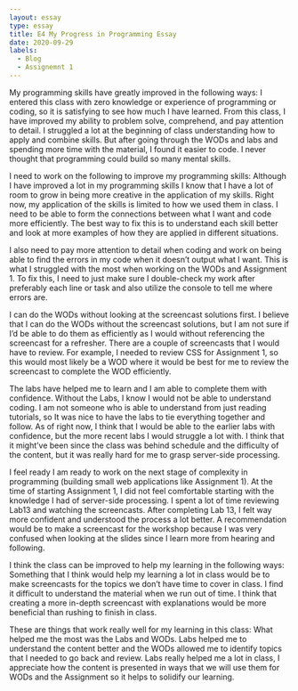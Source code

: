 ```yaml
---
layout: essay
type: essay
title: E4 My Progress in Programming Essay
date: 2020-09-29
labels:
  - Blog
  - Assignemnt 1
---
```

My programming skills have greatly improved in the following ways:
I entered this class with zero knowledge or experience of programming or coding, so it is satisfying to see how much I have learned. From this class, I have improved my ability to problem solve, comprehend, and pay attention to detail. I struggled a lot at the beginning of class understanding how to apply and combine skills. But after going through the WODs and labs and spending more time with the material, I found it easier to code. I never thought that programming could build so many mental skills.

I need to work on the following to improve my programming skills:
Although I have improved a lot in my programming skills I know that I have a lot of room to grow in being more creative in the application of my skills. Right now, my application of the skills is limited to how we used them in class. I need to be able to form the connections between what I want and code more efficiently. The best way to fix this is to understand each skill better and look at more examples of how they are applied in different situations.

I also need to pay more attention to detail when coding and work on being able to find the errors in my code when it doesn’t output what I want. This is what I struggled with the most when working on the WODs and Assignment 1. To fix this, I need to just make sure I double-check my work after preferably each line or task and also utilize the console to tell me where errors are. 

I can do the WODs without looking at the screencast solutions first.
I believe that I can do the WODs without the screencast solutions, but I am not sure if I’d be able to do them as efficiently as I would without referencing the screencast for a refresher. There are a couple of screencasts that I would have to review. For example, I needed to review CSS for Assignment 1, so this would most likely be a WOD where it would be best for me to review the screencast to complete the WOD efficiently.

The labs have helped me to learn and I am able to complete them with confidence.
Without the Labs, I know I would not be able to understand coding. I am not someone who is able to understand from just reading tutorials, so It was nice to have the labs to tie everything together and follow. As of right now, I think that I would be able to the earlier labs with confidence, but the more recent labs I would struggle a lot with. I think that it might’ve been since the class was behind schedule and the difficulty of the content, but it was really hard for me to grasp server-side processing.

I feel ready I am ready to work on the next stage of complexity in programming (building small web applications like Assignment 1).
At the time of starting Assignment 1, I did not feel comfortable starting with the knowledge I had of server-side processing. I spent a lot of time reviewing Lab13 and watching the screencasts. After completing Lab 13, I felt way more confident and understood the process a lot better. 
A recommendation would be to make a screencast for the workshop because I was very confused when looking at the slides since I learn more from hearing and following.

I think the class can be improved to help my learning in the following ways:
Something that I think would help my learning a lot in class would be to make screencasts for the topics we don’t have time to cover in class. I find it difficult to understand the material when we run out of time. I think that creating a more in-depth screencast with explanations would be more beneficial than rushing to finish in class. 

These are things that work really well for my learning in this class:
What helped me the most was the Labs and WODs. Labs helped me to understand the content better and the WODs allowed me to identify topics that I needed to go back and review. Labs really helped me a lot in class, I appreciate how the content is presented in ways that we will use them for WODs and the Assignment so it helps to solidify our learning. 

